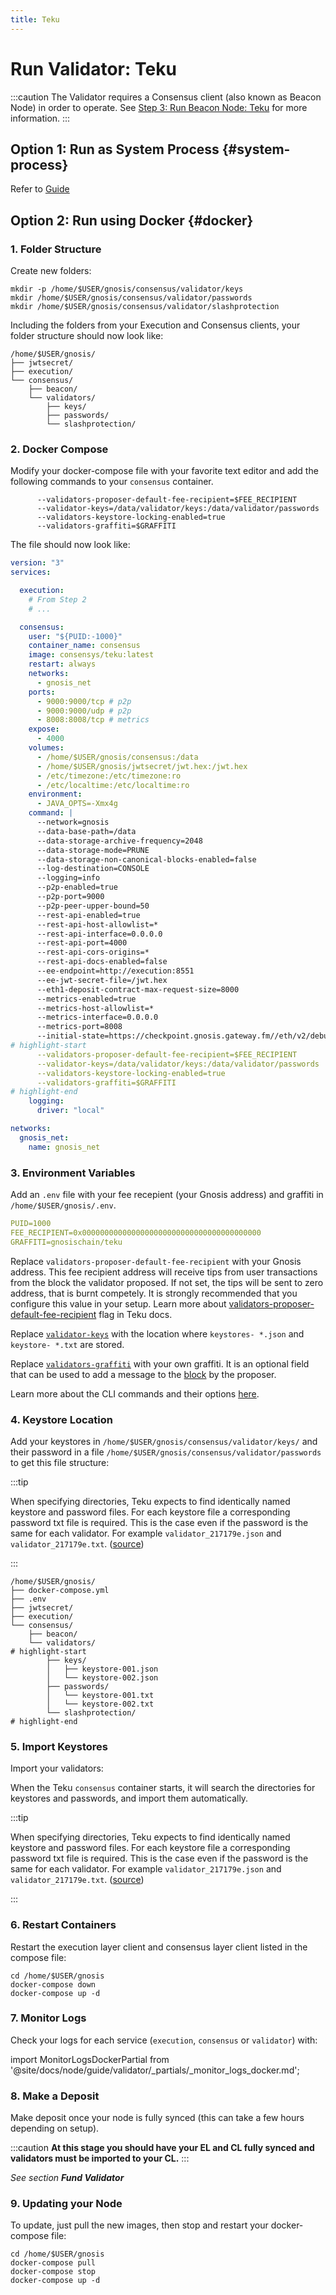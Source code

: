 ```yaml
---
title: Teku
---
```


# Run Validator: Teku

:::caution
The Validator requires a Consensus client (also known as Beacon Node) in order to operate. See [Step 3: Run Beacon Node: Teku](../../beacon/teku.md) for more information.
:::

## Option 1: Run as System Process {#system-process}

Refer to [Guide](../../README.md#step-4-run-a-validator)

## Option 2: Run using Docker {#docker}

### 1. Folder Structure

Create new folders:

```shell
mkdir -p /home/$USER/gnosis/consensus/validator/keys
mkdir /home/$USER/gnosis/consensus/validator/passwords
mkdir /home/$USER/gnosis/consensus/validator/slashprotection
```

Including the folders from your Execution and Consensus clients, your folder structure should now look like:

```shell
/home/$USER/gnosis/
├── jwtsecret/
├── execution/
└── consensus/
    ├── beacon/
    └── validators/
        ├── keys/
        ├── passwords/
        └── slashprotection/
```

### 2. Docker Compose

Modify your docker-compose file with your favorite text editor and add the following commands to your `consensus` container.

```
      --validators-proposer-default-fee-recipient=$FEE_RECIPIENT
      --validator-keys=/data/validator/keys:/data/validator/passwords
      --validators-keystore-locking-enabled=true
      --validators-graffiti=$GRAFFITI
```

The file should now look like:

```yaml title="/home/$USER/gnosis/docker-compose.yml" showLineNumbers
version: "3"
services:

  execution:
    # From Step 2
    # ... 

  consensus:
    user: "${PUID:-1000}"
    container_name: consensus
    image: consensys/teku:latest
    restart: always
    networks:
      - gnosis_net
    ports:
      - 9000:9000/tcp # p2p
      - 9000:9000/udp # p2p
      - 8008:8008/tcp # metrics
    expose:
      - 4000
    volumes:
      - /home/$USER/gnosis/consensus:/data
      - /home/$USER/gnosis/jwtsecret/jwt.hex:/jwt.hex
      - /etc/timezone:/etc/timezone:ro
      - /etc/localtime:/etc/localtime:ro
    environment:
      - JAVA_OPTS=-Xmx4g
    command: |
      --network=gnosis
      --data-base-path=/data
      --data-storage-archive-frequency=2048
      --data-storage-mode=PRUNE
      --data-storage-non-canonical-blocks-enabled=false
      --log-destination=CONSOLE
      --logging=info
      --p2p-enabled=true
      --p2p-port=9000
      --p2p-peer-upper-bound=50
      --rest-api-enabled=true
      --rest-api-host-allowlist=*
      --rest-api-interface=0.0.0.0
      --rest-api-port=4000
      --rest-api-cors-origins=*
      --rest-api-docs-enabled=false
      --ee-endpoint=http://execution:8551
      --ee-jwt-secret-file=/jwt.hex
      --eth1-deposit-contract-max-request-size=8000
      --metrics-enabled=true
      --metrics-host-allowlist=*
      --metrics-interface=0.0.0.0
      --metrics-port=8008
      --initial-state=https://checkpoint.gnosis.gateway.fm//eth/v2/debug/beacon/states/finalized 
# highlight-start
      --validators-proposer-default-fee-recipient=$FEE_RECIPIENT
      --validator-keys=/data/validator/keys:/data/validator/passwords
      --validators-keystore-locking-enabled=true
      --validators-graffiti=$GRAFFITI
# highlight-end
    logging:
      driver: "local"

networks:
  gnosis_net:
    name: gnosis_net
```


### 3. Environment Variables

Add an `.env` file with your fee recepient (your Gnosis address) and graffiti in `/home/$USER/gnosis/.env`.

```yaml title="/home/$USER/gnosis/.env"
PUID=1000
FEE_RECIPIENT=0x0000000000000000000000000000000000000000
GRAFFITI=gnosischain/teku
```
Replace `validators-proposer-default-fee-recipient` with your Gnosis address. This fee recipient address will receive tips from user transactions from the block the validator proposed. If not set, the tips will be sent to zero address, that is burnt competely. It is strongly recommended that you configure this value in your setup.
Learn more about [validators-proposer-default-fee-recipient](https://docs.teku.consensys.net/Reference/CLI/CLI-Syntax#validators-proposer-default-fee-recipient) flag in Teku docs.

Replace [`validator-keys`](https://docs.teku.consensys.net/Reference/CLI/CLI-Syntax#validator-keys) with the location where `keystores- *.json` and `keystore- *.txt` are stored. 

Replace [`validators-graffiti`](https://docs.teku.consensys.net/Reference/CLI/CLI-Syntax#validators-graffiti) with your own graffiti.  It is an optional field that can be used to add a message to the [block](https://ethereum.org/en/developers/docs/blocks/) by the proposer.


Learn more about the CLI commands and their options [here](https://docs.teku.consensys.net/en/latest/Reference/CLI/CLI-Syntax/).



### 4. Keystore Location

Add your keystores in `/home/$USER/gnosis/consensus/validator/keys/` and their password in a file `/home/$USER/gnosis/consensus/validator/passwords` to get this file structure:

:::tip

When specifying directories, Teku expects to find identically named keystore and password files. For each keystore file a corresponding password txt file is required. This is the case even if the password is the same for each validator. For example `validator_217179e.json` and `validator_217179e.txt`. ([source](https://docs.teku.consensys.net/en/latest/Reference/CLI/CLI-Syntax/#validator-keys))

:::

```shell
/home/$USER/gnosis/
├── docker-compose.yml
├── .env
├── jwtsecret/
├── execution/
└── consensus/
    ├── beacon/
    └── validators/
# highlight-start
        ├── keys/
        │   ├── keystore-001.json
        │   └── keystore-002.json
        ├── passwords/
        │   └── keystore-001.txt
        │   └── keystore-002.txt
        └── slashprotection/
# highlight-end
```


### 5. Import Keystores

Import your validators:

When the Teku `consensus` container starts, it will search the directories for keystores and passwords, and import them automatically.

:::tip

When specifying directories, Teku expects to find identically named keystore and password files. For each keystore file a corresponding password txt file is required. This is the case even if the password is the same for each validator. For example `validator_217179e.json` and `validator_217179e.txt`. ([source](https://docs.teku.consensys.net/en/latest/Reference/CLI/CLI-Syntax/#validator-keys))

:::


### 6. Restart Containers

Restart the execution layer client and consensus layer client listed in the compose file:

```shell
cd /home/$USER/gnosis
docker-compose down
docker-compose up -d
```


### 7. Monitor Logs

Check your logs for each service (`execution`, `consensus` or `validator`) with:

import MonitorLogsDockerPartial from '@site/docs/node/guide/validator/_partials/_monitor_logs_docker.md';

<MonitorLogsDockerPartial />


### 8. Make a Deposit

Make deposit once your node is fully synced (this can take a few hours depending on setup).

:::caution
**At this stage you should have your EL and CL fully synced and validators must be imported to your CL.**
:::

_See section **Fund Validator**_ 


### 9. Updating your Node

To update, just pull the new images, then stop and restart your docker-compose file:

```shell
cd /home/$USER/gnosis
docker-compose pull
docker-compose stop
docker-compose up -d
```
